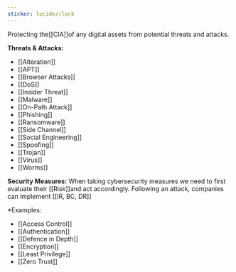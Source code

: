 ```yaml
---
sticker: lucide//lock
---
```

Protecting the[[CIA]]of any digital assets from potential threats and attacks. 

**Threats & Attacks:**
- [[Alteration]]
- [[APT]]
- [[Browser Attacks]]
- [[DoS]]
- [[Insider Threat]]
- [[Malware]]
- [[On-Path Attack]]
- [[Phishing]]
- [[Ransomware]]
- [[Side Channel]]
- [[Social Engineering]]
- [[Spoofing]]
- [[Trojan]]
- [[Virus]]
- [[Worms]]

**Security Measures:**
When taking cybersecurity measures we need to first evaluate their [[Risk]]and act accordingly. Following an attack, companies can implement [[IR, BC, DR]]

*Examples:
- [[Access Control]]
- [[Authentication]]
- [[Defence in Depth]]
- [[Encryption]]
- [[Least Privilege]]
- [[Zero Trust]]